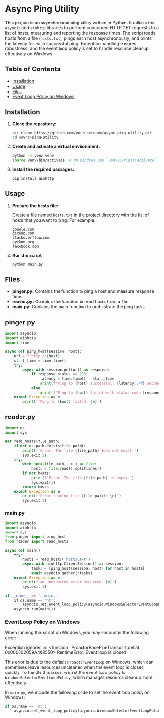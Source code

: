 # Async Ping Utility

This project is an asynchronous ping utility written in Python. It utilizes the `asyncio` and `aiohttp` libraries to perform concurrent HTTP GET requests to a list of hosts, measuring and reporting the response times. The script reads hosts from a file (`hosts.txt`), pings each host asynchronously, and prints the latency for each successful ping. Exception handling ensures robustness, and the event loop policy is set to handle resource cleanup effectively on Windows.

## Table of Contents

- [Installation](#installation)
- [Usage](#usage)
- [Files](#files)
- [Event Loop Policy on Windows](#event-loop-policy-on-windows)

## Installation

1. **Clone the repository:**

    ```bash
    git clone https://github.com/yourusername/async-ping-utility.git
    cd async-ping-utility
    ```

2. **Create and activate a virtual environment:**

    ```bash
    python -m venv venv
    source venv/bin/activate  # On Windows use `venv\Scripts\activate`
    ```

3. **Install the required packages:**

    ```bash
    pip install aiohttp
    ```

## Usage

1. **Prepare the hosts file:**

    Create a file named `hosts.txt` in the project directory with the list of hosts that you want to ping. For example:

    ```
    google.com
    github.com
    stackoverflow.com
    python.org
    facebook.com
    ```

2. **Run the script:**

    ```bash
    python main.py
    ```

## Files

- **pinger.py:** Contains the function to ping a host and measure response time.
- **reader.py:** Contains the function to read hosts from a file.
- **main.py:** Contains the main function to orchestrate the ping tasks.

## pinger.py

```python
import asyncio
import aiohttp
import time

async def ping_host(session, host):
    url = f'http://{host}'
    start_time = time.time()
    try:
        async with session.get(url) as response:
            if response.status == 200:
                latency = time.time() - start_time
                print(f'Ping to {host} successful: {latency:.4f} seconds')
            else:
                print(f'Ping to {host} failed with status code {response.status}')
    except Exception as e:
        print(f'Ping to {host} failed: {e}')
```

## reader.py

```python
import os
import sys

def read_hosts(file_path):
    if not os.path.exists(file_path):
        print(f'Error: The file {file_path} does not exist.')
        sys.exit(1)
    try:
        with open(file_path, 'r') as file:
            hosts = file.read().splitlines()
        if not hosts:
            print(f'Error: The file {file_path} is empty.')
            sys.exit(1)
        return hosts
    except Exception as e:
        print(f'Error reading file {file_path}: {e}')
        sys.exit(1)
```

### main.py

```python
import asyncio
import aiohttp
import sys
from pinger import ping_host
from reader import read_hosts

async def main():
    try:
        hosts = read_hosts('hosts.txt')
        async with aiohttp.ClientSession() as session:
            tasks = [ping_host(session, host) for host in hosts]
            await asyncio.gather(*tasks)
    except Exception as e:
        print(f'An unexpected error occurred: {e}')
        sys.exit(1)

if __name__ == '__main__':
    if os.name == 'nt':
        asyncio.set_event_loop_policy(asyncio.WindowsSelectorEventLoopPolicy())
    asyncio.run(main())

```
### Event Loop Policy on Windows

When running this script on Windows, you may encounter the following error:

Exception ignored in: <function _ProactorBasePipeTransport.del at 0x000002059A408550>
RuntimeError: Event loop is closed


This error is due to the default `ProactorEventLoop` on Windows, which can sometimes leave resources uncleaned when the event loop is closed quickly. To handle this issue, we set the event loop policy to `WindowsSelectorEventLoopPolicy`, which manages resource cleanup more effectively.

In `main.py`, we include the following code to set the event loop policy on Windows:

```python
if os.name == 'nt':
    asyncio.set_event_loop_policy(asyncio.WindowsSelectorEventLoopPolicy())

```
